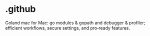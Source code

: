 # .github
Goland mac for Mac: go modules &amp; gopath and debugger &amp; profiler; efficient workflows, secure settings, and pro‑ready features.
